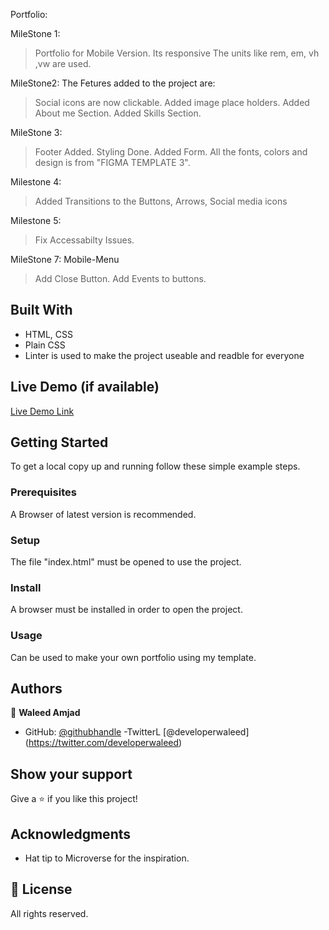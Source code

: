 Portfolio: 

MileStone 1:
>Portfolio for Mobile Version.
>Its responsive
>The units like rem, em, vh ,vw are used.


MileStone2: 
The Fetures added to the project are:
> Social icons are now clickable.
> Added image place holders.
> Added About me Section.
> Added Skills Section.

MileStone 3:
> Footer Added.
> Styling Done.
> Added Form.
> All the fonts, colors and design is from "FIGMA TEMPLATE 3".

Milestone 4:
>Added Transitions to the Buttons, Arrows, Social media icons

Milestone 5:
>Fix Accessabilty Issues.

MileStone 7: Mobile-Menu

>Add Close Button.
Add Events to buttons.

## Built With

- HTML, CSS
- Plain CSS
- Linter is used to make the project useable and readble for everyone

## Live Demo (if available)

[Live Demo Link](https://caasperr.github.io/Portfolio/)



## Getting Started

To get a local copy up and running follow these simple example steps.

### Prerequisites
A Browser of latest version is recommended.

### Setup
The file "index.html" must be opened to use the project.

### Install
A browser must be installed in order to open the project.

### Usage
Can be used to make your own portfolio using my template.

## Authors

👤 **Waleed Amjad**

- GitHub: [@githubhandle](https://github.com/caasperr)
-TwitterL [@developerwaleed] (https://twitter.com/developerwaleed)

## Show your support

Give a ⭐️ if you like this project!

## Acknowledgments

- Hat tip to Microverse for the inspiration.


## 📝 License

All rights reserved.

